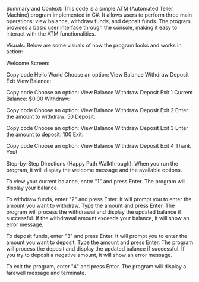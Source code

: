 ﻿Summary and Context:
This code is a simple ATM (Automated Teller Machine) program implemented in C#. It allows users to perform three main operations: view balance, withdraw funds, and deposit funds. The program provides a basic user interface through the console, making it easy to interact with the ATM functionalities.

Visuals:
Below are some visuals of how the program looks and works in action:

Welcome Screen:

Copy code
Hello World
Choose an option:
View Balance
Withdraw
Deposit
Exit
View Balance:

Copy code
Choose an option:
View Balance
Withdraw
Deposit
Exit
1
Current Balance: $0.00
Withdraw:

Copy code
Choose an option:
View Balance
Withdraw
Deposit
Exit
2
Enter the amount to withdraw:
50
Deposit:

Copy code
Choose an option:
View Balance
Withdraw
Deposit
Exit
3
Enter the amount to deposit:
100
Exit:

Copy code
Choose an option:
View Balance
Withdraw
Deposit
Exit
4
Thank You!

Step-by-Step Directions (Happy Path Walkthrough):
When you run the program, it will display the welcome message and the available options.

To view your current balance, enter "1" and press Enter. The program will display your balance.

To withdraw funds, enter "2" and press Enter. It will prompt you to enter the amount you want to withdraw. Type the amount and press Enter. The program will process the withdrawal and display the updated balance if successful. If the withdrawal amount exceeds your balance, it will show an error message.

To deposit funds, enter "3" and press Enter. It will prompt you to enter the amount you want to deposit. Type the amount and press Enter. The program will process the deposit and display the updated balance if successful. If you try to deposit a negative amount, it will show an error message.

To exit the program, enter "4" and press Enter. The program will display a farewell message and terminate.